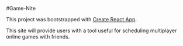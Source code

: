 #Game-Nite

This project was bootstrapped with [Create React App](https://github.com/facebookincubator/create-react-app).

This site will provide users with a tool useful for scheduling multiplayer online games with friends.
